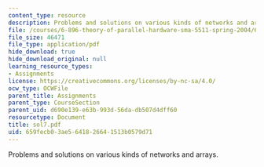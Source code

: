 ```yaml
---
content_type: resource
description: Problems and solutions on various kinds of networks and arrays.
file: /courses/6-896-theory-of-parallel-hardware-sma-5511-spring-2004/659fecb03ae5641826641513b0579d71_sol7.pdf
file_size: 46471
file_type: application/pdf
hide_download: true
hide_download_original: null
learning_resource_types:
- Assignments
license: https://creativecommons.org/licenses/by-nc-sa/4.0/
ocw_type: OCWFile
parent_title: Assignments
parent_type: CourseSection
parent_uid: d690e139-e63b-993d-56da-db507d4dff60
resourcetype: Document
title: sol7.pdf
uid: 659fecb0-3ae5-6418-2664-1513b0579d71
---
```

Problems and solutions on various kinds of networks and arrays.